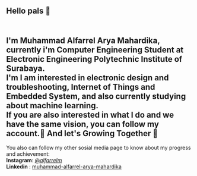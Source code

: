## Hello pals 👋

<!--
**MuhammadAlfarrel/MuhammadAlfarrel** is a ✨ _special_ ✨ repository because its `README.md` (this file) appears on your GitHub profile.

Here are some ideas to get you started:

- 🔭 I’m currently working on ...
- 🌱 I’m currently learning ...
- 👯 I’m looking to collaborate on ...
- 🤔 I’m looking for help with ...
- 💬 Ask me about ...
- 📫 How to reach me: ...
- 😄 Pronouns: ...
- ⚡ Fun fact: ...
-->
<br>I'm Muhammad Alfarrel Arya Mahardika, currently i'm Computer Engineering Student at Electronic Engineering Polytechnic Institute of Surabaya. <br>
I'm I am interested in electronic design and troubleshooting, Internet of Things and Embedded System, and also currently studying about machine learning. <br>
If you are also interested in what I do and we have the same vision, you can follow my account.🤝 And let's Growing Together 🌱 <br>
---
You also can follow my other sosial media page to know about my progress and achievement: <br>
**Instagram**: [@_alfarrelm_](https://www.instagram.com/_alfarrelm_/)<br>
**Linkedin** : [muhammad-alfarrel-arya-mahardika](https://www.linkedin.com/in/muhammad-alfarrel-arya-mahardika/)


